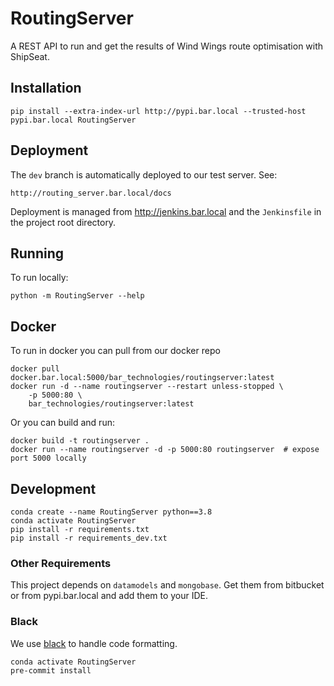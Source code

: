 # RoutingServer

A REST API to run and get the results of Wind Wings route optimisation with ShipSeat.

## Installation

`pip install --extra-index-url http://pypi.bar.local --trusted-host pypi.bar.local RoutingServer`

## Deployment

The `dev` branch is automatically deployed to our test server. See:

    http://routing_server.bar.local/docs

Deployment is managed from http://jenkins.bar.local and the `Jenkinsfile` in the project root directory.

## Running
To run locally:

`python -m RoutingServer --help`

## Docker
To run in docker you can pull from our docker repo
```
docker pull docker.bar.local:5000/bar_technologies/routingserver:latest
docker run -d --name routingserver --restart unless-stopped \
    -p 5000:80 \
    bar_technologies/routingserver:latest
```
Or you can build and run:
```
docker build -t routingserver .
docker run --name routingserver -d -p 5000:80 routingserver  # expose port 5000 locally
```
## Development
```
conda create --name RoutingServer python==3.8
conda activate RoutingServer
pip install -r requirements.txt
pip install -r requirements_dev.txt
```
### Other Requirements
This project depends on `datamodels` and `mongobase`. Get them from bitbucket or from pypi.bar.local and add them to 
your IDE.

### Black
We use [black](https://github.com/psf/black) to handle code formatting.
```
conda activate RoutingServer
pre-commit install
```
